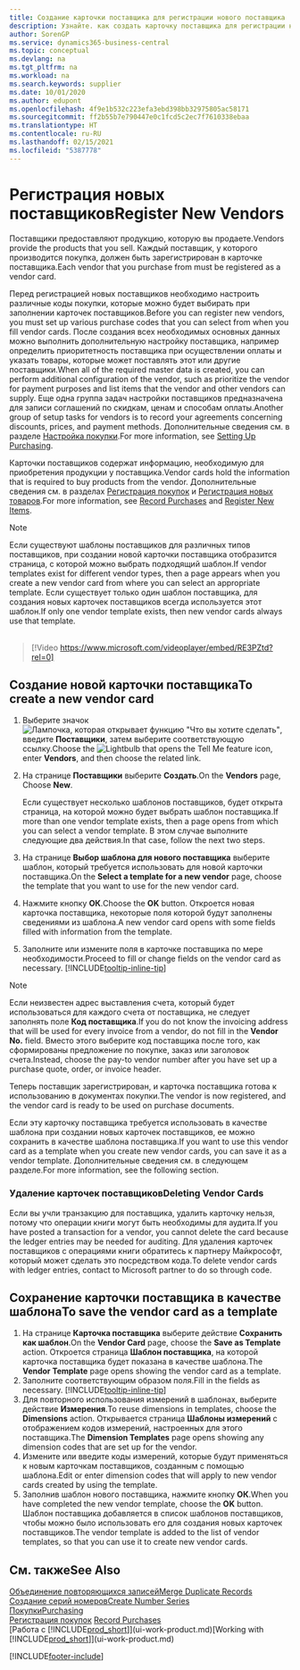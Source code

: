 ```yaml
---
title: Создание карточки поставщика для регистрации нового поставщика | Документация Майкрософт
description: Узнайте. как создать карточку поставщика для регистрации нового поставщика.
author: SorenGP
ms.service: dynamics365-business-central
ms.topic: conceptual
ms.devlang: na
ms.tgt_pltfrm: na
ms.workload: na
ms.search.keywords: supplier
ms.date: 10/01/2020
ms.author: edupont
ms.openlocfilehash: 4f9e1b532c223efa3ebd398bb32975805ac58171
ms.sourcegitcommit: ff2b55b7e790447e0c1fcd5c2ec7f7610338ebaa
ms.translationtype: HT
ms.contentlocale: ru-RU
ms.lasthandoff: 02/15/2021
ms.locfileid: "5387778"
---
```

# <a name="register-new-vendors"></a><span data-ttu-id="c0a29-103">Регистрация новых поставщиков</span><span class="sxs-lookup"><span data-stu-id="c0a29-103">Register New Vendors</span></span>

<span data-ttu-id="c0a29-104">Поставщики предоставляют продукцию, которую вы продаете.</span><span class="sxs-lookup"><span data-stu-id="c0a29-104">Vendors provide the products that you sell.</span></span> <span data-ttu-id="c0a29-105">Каждый поставщик, у которого производится покупка, должен быть зарегистрирован в карточке поставщика.</span><span class="sxs-lookup"><span data-stu-id="c0a29-105">Each vendor that you purchase from must be registered as a vendor card.</span></span>

<span data-ttu-id="c0a29-106">Перед регистрацией новых поставщиков необходимо настроить различные коды покупки, которые можно будет выбирать при заполнении карточек поставщиков.</span><span class="sxs-lookup"><span data-stu-id="c0a29-106">Before you can register new vendors, you must set up various purchase codes that you can select from when you fill vendor cards.</span></span> <span data-ttu-id="c0a29-107">После создания всех необходимых основных данных можно выполнить дополнительную настройку поставщика, например определить приоритетность поставщика при осуществлении оплаты и указать товары, которые может поставлять этот или другие поставщики.</span><span class="sxs-lookup"><span data-stu-id="c0a29-107">When all of the required master data is created, you can perform additional configuration of the vendor, such as prioritize the vendor for payment purposes and list items that the vendor and other vendors can supply.</span></span> <span data-ttu-id="c0a29-108">Еще одна группа задач настройки поставщиков предназначена для записи соглашений по скидкам, ценам и способам оплаты.</span><span class="sxs-lookup"><span data-stu-id="c0a29-108">Another group of setup tasks for vendors is to record your agreements concerning discounts, prices, and payment methods.</span></span> <span data-ttu-id="c0a29-109">Дополнительные сведения см. в разделе [Настройка покупки](purchasing-setup-purchasing.md).</span><span class="sxs-lookup"><span data-stu-id="c0a29-109">For more information, see [Setting Up Purchasing](purchasing-setup-purchasing.md).</span></span>

<span data-ttu-id="c0a29-110">Карточки поставщиков содержат информацию, необходимую для приобретения продукции у поставщика.</span><span class="sxs-lookup"><span data-stu-id="c0a29-110">Vendor cards hold the information that is required to buy products from the vendor.</span></span> <span data-ttu-id="c0a29-111">Дополнительные сведения см. в разделах [Регистрация покупок](purchasing-how-record-purchases.md) и [Регистрация новых товаров](inventory-how-register-new-items.md).</span><span class="sxs-lookup"><span data-stu-id="c0a29-111">For more information, see [Record Purchases](purchasing-how-record-purchases.md) and [Register New Items](inventory-how-register-new-items.md).</span></span>

> [!NOTE]  
> <span data-ttu-id="c0a29-112">Если существуют шаблоны поставщиков для различных типов поставщиков, при создании новой карточки поставщика отобразится страница, с которой можно выбрать подходящий шаблон.</span><span class="sxs-lookup"><span data-stu-id="c0a29-112">If vendor templates exist for different vendor types, then a page appears when you create a new vendor card from where you can select an appropriate template.</span></span> <span data-ttu-id="c0a29-113">Если существует только один шаблон поставщика, для создания новых карточек поставщиков всегда используется этот шаблон.</span><span class="sxs-lookup"><span data-stu-id="c0a29-113">If only one vendor template exists, then new vendor cards always use that template.</span></span>
<br><br>  

> [!Video https://www.microsoft.com/videoplayer/embed/RE3PZtd?rel=0]

## <a name="to-create-a-new-vendor-card"></a><span data-ttu-id="c0a29-114">Создание новой карточки поставщика</span><span class="sxs-lookup"><span data-stu-id="c0a29-114">To create a new vendor card</span></span>

1. <span data-ttu-id="c0a29-115">Выберите значок ![Лампочка, которая открывает функцию "Что вы хотите сделать"](media/ui-search/search_small.png "Что вы хотите сделать"), введите **Поставщики**, затем выберите соответствующую ссылку.</span><span class="sxs-lookup"><span data-stu-id="c0a29-115">Choose the ![Lightbulb that opens the Tell Me feature](media/ui-search/search_small.png "Tell me what you want to do") icon, enter **Vendors**, and then choose the related link.</span></span>  
2. <span data-ttu-id="c0a29-116">На странице **Поставщики** выберите **Создать**.</span><span class="sxs-lookup"><span data-stu-id="c0a29-116">On the **Vendors** page, Choose **New**.</span></span>

    <span data-ttu-id="c0a29-117">Если существует несколько шаблонов поставщиков, будет открыта страница, на которой можно будет выбрать шаблон поставщика.</span><span class="sxs-lookup"><span data-stu-id="c0a29-117">If more than one vendor template exists, then a page opens from which you can select a vendor template.</span></span> <span data-ttu-id="c0a29-118">В этом случае выполните следующие два действия.</span><span class="sxs-lookup"><span data-stu-id="c0a29-118">In that case, follow the next two steps.</span></span>
3. <span data-ttu-id="c0a29-119">На странице **Выбор шаблона для нового поставщика** выберите шаблон, который требуется использовать для новой карточки поставщика.</span><span class="sxs-lookup"><span data-stu-id="c0a29-119">On the **Select a template for a new vendor** page, choose the template that you want to use for the new vendor card.</span></span>
4. <span data-ttu-id="c0a29-120">Нажмите кнопку **ОК**.</span><span class="sxs-lookup"><span data-stu-id="c0a29-120">Choose the **OK** button.</span></span> <span data-ttu-id="c0a29-121">Откроется новая карточка поставщика, некоторые поля которой будут заполнены сведениями из шаблона.</span><span class="sxs-lookup"><span data-stu-id="c0a29-121">A new vendor card opens with some fields filled with information from the template.</span></span>
5. <span data-ttu-id="c0a29-122">Заполните или измените поля в карточке поставщика по мере необходимости.</span><span class="sxs-lookup"><span data-stu-id="c0a29-122">Proceed to fill or change fields on the vendor card as necessary.</span></span> [!INCLUDE[tooltip-inline-tip](includes/tooltip-inline-tip_md.md)]

> [!NOTE]  
> <span data-ttu-id="c0a29-123">Если неизвестен адрес выставления счета, который будет использоваться для каждого счета от поставщика, не следует заполнять поле **Код поставщика**.</span><span class="sxs-lookup"><span data-stu-id="c0a29-123">If you do not know the invoicing address that will be used for every invoice from a vendor, do not fill in the **Vendor No.** field.</span></span> <span data-ttu-id="c0a29-124">Вместо этого выберите код поставщика после того, как сформированы предложение по покупке, заказ или заголовок счета.</span><span class="sxs-lookup"><span data-stu-id="c0a29-124">Instead, choose the pay-to vendor number after you have set up a purchase quote, order, or invoice header.</span></span>

<span data-ttu-id="c0a29-125">Теперь поставщик зарегистрирован, и карточка поставщика готова к использованию в документах покупки.</span><span class="sxs-lookup"><span data-stu-id="c0a29-125">The vendor is now registered, and the vendor card is ready to be used on purchase documents.</span></span>

<span data-ttu-id="c0a29-126">Если эту карточку поставщика требуется использовать в качестве шаблона при создании новых карточек поставщиков, ее можно сохранить в качестве шаблона поставщика.</span><span class="sxs-lookup"><span data-stu-id="c0a29-126">If you want to use this vendor card as a template when you create new vendor cards, you can save it as a vendor template.</span></span> <span data-ttu-id="c0a29-127">Дополнительные сведения см. в следующем разделе.</span><span class="sxs-lookup"><span data-stu-id="c0a29-127">For more information, see the following section.</span></span>

### <a name="deleting-vendor-cards"></a><span data-ttu-id="c0a29-128">Удаление карточек поставщиков</span><span class="sxs-lookup"><span data-stu-id="c0a29-128">Deleting Vendor Cards</span></span>
<span data-ttu-id="c0a29-129">Если вы учли транзакцию для поставщика, удалить карточку нельзя, потому что операции книги могут быть необходимы для аудита.</span><span class="sxs-lookup"><span data-stu-id="c0a29-129">If you have posted a transaction for a vendor, you cannot delete the card because the ledger entries may be needed for auditing.</span></span> <span data-ttu-id="c0a29-130">Для удаления карточек поставщиков с операциями книги обратитесь к партнеру Майкрософт, который может сделать это посредством кода.</span><span class="sxs-lookup"><span data-stu-id="c0a29-130">To delete vendor cards with ledger entries, contact to Microsoft partner to do so through code.</span></span>

## <a name="to-save-the-vendor-card-as-a-template"></a><span data-ttu-id="c0a29-131">Сохранение карточки поставщика в качестве шаблона</span><span class="sxs-lookup"><span data-stu-id="c0a29-131">To save the vendor card as a template</span></span>
1. <span data-ttu-id="c0a29-132">На странице **Карточка поставщика** выберите действие **Сохранить как шаблон**.</span><span class="sxs-lookup"><span data-stu-id="c0a29-132">On the **Vendor Card** page, choose the **Save as Template** action.</span></span> <span data-ttu-id="c0a29-133">Откроется страница **Шаблон поставщика**, на которой карточка поставщика будет показана в качестве шаблона.</span><span class="sxs-lookup"><span data-stu-id="c0a29-133">The **Vendor Template** page opens showing the vendor card as a template.</span></span>
2. <span data-ttu-id="c0a29-134">Заполните соответствующим образом поля.</span><span class="sxs-lookup"><span data-stu-id="c0a29-134">Fill in the fields as necessary.</span></span> [!INCLUDE[tooltip-inline-tip](includes/tooltip-inline-tip_md.md)]
3. <span data-ttu-id="c0a29-135">Для повторного использования измерений в шаблонах, выберите действие **Измерения**.</span><span class="sxs-lookup"><span data-stu-id="c0a29-135">To reuse dimensions in templates, choose the **Dimensions** action.</span></span> <span data-ttu-id="c0a29-136">Открывается страница **Шаблоны измерений** с отображением кодов измерений, настроенных для этого поставщика.</span><span class="sxs-lookup"><span data-stu-id="c0a29-136">The **Dimension Templates** page opens showing any dimension codes that are set up for the vendor.</span></span>
4. <span data-ttu-id="c0a29-137">Измените или введите коды измерений, которые будут применяться к новым карточкам поставщиков, созданным с помощью шаблона.</span><span class="sxs-lookup"><span data-stu-id="c0a29-137">Edit or enter dimension codes that will apply to new vendor cards created by using the template.</span></span>
5. <span data-ttu-id="c0a29-138">Заполнив шаблон нового поставщика, нажмите кнопку **ОК**.</span><span class="sxs-lookup"><span data-stu-id="c0a29-138">When you have completed the new vendor template, choose the **OK** button.</span></span>  
   <span data-ttu-id="c0a29-139">Шаблон поставщика добавляется в список шаблонов поставщиков, чтобы можно было использовать его для создания новых карточек поставщиков.</span><span class="sxs-lookup"><span data-stu-id="c0a29-139">The vendor template is added to the list of vendor templates, so that you can use it to create new vendor cards.</span></span>

## <a name="see-also"></a><span data-ttu-id="c0a29-140">См. также</span><span class="sxs-lookup"><span data-stu-id="c0a29-140">See Also</span></span>
[<span data-ttu-id="c0a29-141">Объединение повторяющихся записей</span><span class="sxs-lookup"><span data-stu-id="c0a29-141">Merge Duplicate Records</span></span>](sales-how-merge-duplicate-records.md)  
[<span data-ttu-id="c0a29-142">Создание серий номеров</span><span class="sxs-lookup"><span data-stu-id="c0a29-142">Create Number Series</span></span>](ui-create-number-series.md)  
[<span data-ttu-id="c0a29-143">Покупки</span><span class="sxs-lookup"><span data-stu-id="c0a29-143">Purchasing</span></span>](purchasing-manage-purchasing.md)  
<span data-ttu-id="c0a29-144">[Регистрация покупок](purchasing-how-record-purchases.md) </span><span class="sxs-lookup"><span data-stu-id="c0a29-144">[Record Purchases](purchasing-how-record-purchases.md) </span></span>  
<span data-ttu-id="c0a29-145">[Работа с [!INCLUDE[prod_short](includes/prod_short.md)]](ui-work-product.md)</span><span class="sxs-lookup"><span data-stu-id="c0a29-145">[Working with [!INCLUDE[prod_short](includes/prod_short.md)]](ui-work-product.md)</span></span>  


[!INCLUDE[footer-include](includes/footer-banner.md)]